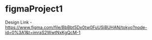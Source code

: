 # figmaProject1

Design Link - https://www.figma.com/file/BbBbt5Dx0tw0FuUSjBUHAN/tokyo?node-id=0%3A1&t=imraS2WwtNxKgQcM-1
